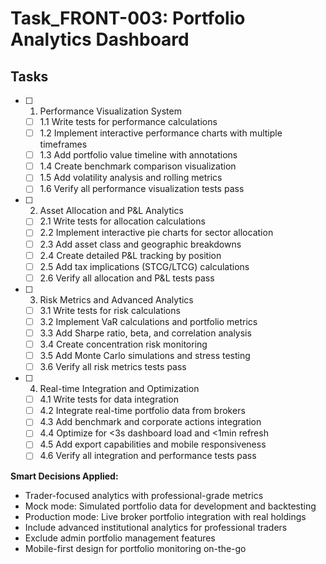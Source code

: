 # Task_FRONT-003: Portfolio Analytics Dashboard

## Tasks

- [ ] 1. Performance Visualization System
  - [ ] 1.1 Write tests for performance calculations
  - [ ] 1.2 Implement interactive performance charts with multiple timeframes
  - [ ] 1.3 Add portfolio value timeline with annotations
  - [ ] 1.4 Create benchmark comparison visualization
  - [ ] 1.5 Add volatility analysis and rolling metrics
  - [ ] 1.6 Verify all performance visualization tests pass

- [ ] 2. Asset Allocation and P&L Analytics
  - [ ] 2.1 Write tests for allocation calculations
  - [ ] 2.2 Implement interactive pie charts for sector allocation
  - [ ] 2.3 Add asset class and geographic breakdowns
  - [ ] 2.4 Create detailed P&L tracking by position
  - [ ] 2.5 Add tax implications (STCG/LTCG) calculations
  - [ ] 2.6 Verify all allocation and P&L tests pass

- [ ] 3. Risk Metrics and Advanced Analytics
  - [ ] 3.1 Write tests for risk calculations
  - [ ] 3.2 Implement VaR calculations and portfolio metrics
  - [ ] 3.3 Add Sharpe ratio, beta, and correlation analysis
  - [ ] 3.4 Create concentration risk monitoring
  - [ ] 3.5 Add Monte Carlo simulations and stress testing
  - [ ] 3.6 Verify all risk metrics tests pass

- [ ] 4. Real-time Integration and Optimization
  - [ ] 4.1 Write tests for data integration
  - [ ] 4.2 Integrate real-time portfolio data from brokers
  - [ ] 4.3 Add benchmark and corporate actions integration
  - [ ] 4.4 Optimize for <3s dashboard load and <1min refresh
  - [ ] 4.5 Add export capabilities and mobile responsiveness
  - [ ] 4.6 Verify all integration and performance tests pass

**Smart Decisions Applied:**
- Trader-focused analytics with professional-grade metrics
- Mock mode: Simulated portfolio data for development and backtesting
- Production mode: Live broker portfolio integration with real holdings
- Include advanced institutional analytics for professional traders
- Exclude admin portfolio management features
- Mobile-first design for portfolio monitoring on-the-go